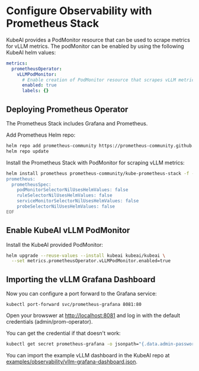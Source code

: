 # Configure Observability with Prometheus Stack

KubeAI provides a PodMonitor resource that can be used to scrape metrics
for vLLM metrics. The podMonitor can be enabled by using the following
KubeAI helm values:

```yaml
metrics:
  prometheusOperator:
    vLLMPodMonitor:
      # Enable creation of PodMonitor resource that scrapes vLLM metrics endpoint.
      enabled: true
      labels: {}
```

## Deploying Prometheus Operator
The Prometheus Stack includes Grafana and Prometheus.

Add Prometheus Helm repo:
```sh
helm repo add prometheus-community https://prometheus-community.github.io/helm-charts
helm repo update
```

Install the Prometheus Stack with PodMonitor for scraping vLLM metrics:
```sh
helm install prometheus prometheus-community/kube-prometheus-stack -f - <<EOF
prometheus:
  prometheusSpec:
    podMonitorSelectorNilUsesHelmValues: false
    ruleSelectorNilUsesHelmValues: false
    serviceMonitorSelectorNilUsesHelmValues: false
    probeSelectorNilUsesHelmValues: false
EOF
```

## Enable KubeAI vLLM PodMonitor

Install the KubeAI provided PodMonitor:
```sh
helm upgrade --reuse-values --install kubeai kubeai/kubeai \
  --set metrics.prometheusOperator.vLLMPodMonitor.enabled=true
```

## Importing the vLLM Grafana Dashboard

Now you can configure a port forward to the Grafana service:
```
kubectl port-forward svc/prometheus-grafana 8081:80
```

Open your browswer at [http://localhost:8081](http://localhost:8081) and log in with the default credentials (admin/prom-operator).

You can get the credential if that doesn't work:
```sh
kubectl get secret prometheus-grafana -o jsonpath="{.data.admin-password}" | base64 --decode ; echo
```

You can import the example vLLM dashboard in the KubeAI repo at [examples/observability/vllm-grafana-dashboard.json](https://github.com/substratusai/kubeai/blob/main/examples/observability/vllm-grafana-dashboard.json).